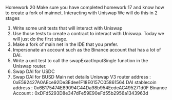 Homework 20
Make sure you have completed homework 17 and know how to create a fork of mainnet.
Interacting with Uniswap
We will do this in 2 stages
1. Write some unit tests that will interact with Uniswap
2. Use those tests to create a contract to interact with Uniswap.
Today we will just do the first stage.
1. Make a fork of main net in the IDE that you prefer.
2. Impersonate an account such as the Binance account that has a lot of DAI.
3. Write a unit test to call the swapExactInputSingle function in the Uniswap router.
1. Swap DAI for USDC
2. Swap DAI for BUSD
Main net details
Uniswap V3 router address : 0xE592427A0AEce92De3Edee1F18E0157C05861564
DAI stablecoin address : 0x6B175474E89094C44Da98b954EedeAC495271d0F
Binance Account : 0xDFd5293D8e347dFe59E90eFd55b2956a1343963d
